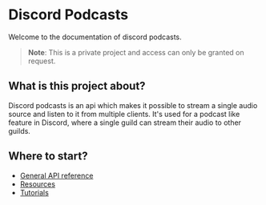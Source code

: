 # Discord Podcasts

Welcome to the documentation of discord podcasts.

> **Note**: This is a private project and access can only be granted on request.

## What is this project about?

Discord podcasts is an api which makes it possible to stream a single audio source and listen to it from multiple clients.
It's used for a podcast like feature in Discord, where a single guild can stream their audio to other guilds.

## Where to start?
* [General API reference](reference.md)
* [Resources](/resources)
* [Tutorials](/how-to)